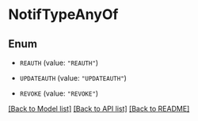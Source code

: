# NotifTypeAnyOf

## Enum


* `REAUTH` (value: `"REAUTH"`)

* `UPDATEAUTH` (value: `"UPDATEAUTH"`)

* `REVOKE` (value: `"REVOKE"`)


[[Back to Model list]](../README.md#documentation-for-models) [[Back to API list]](../README.md#documentation-for-api-endpoints) [[Back to README]](../README.md)


